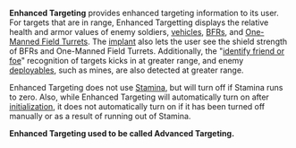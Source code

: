 **Enhanced Targeting** provides enhanced targeting information to its user. For
targets that are in range, Enhanced Targetting displays the relative health and
armor values of enemy soldiers, [vehicles](../vehicles/Vehicle.md),
[BFRs](../vehicles/BattleFrame_Robotics.md), and
[One-Manned Field Turrets](../weapons/One-Manned_Field_Turret.md). The
[implant](Implants.md) also lets the user see the shield strength of BFRs and
One-Manned Field Turrets. Additionally, the
"[identify friend or foe](../terminology/IFF.md)" recognition of targets kicks
in at greater range, and enemy
[deployables](../weapons/Adaptive_Construction_Engine.md), such as mines, are
also detected at greater range.

Enhanced Targeting does not use [Stamina](../terminology/Stamina.md), but will
turn off if Stamina runs to zero. Also, while Enhanced Targeting will
automatically turn on after [initialization](../items/Initialization_timer.md),
it does not automatically turn on if it has been turned off manually or as a
result of running out of Stamina.

**Enhanced Targeting used to be called Advanced Targeting.**


